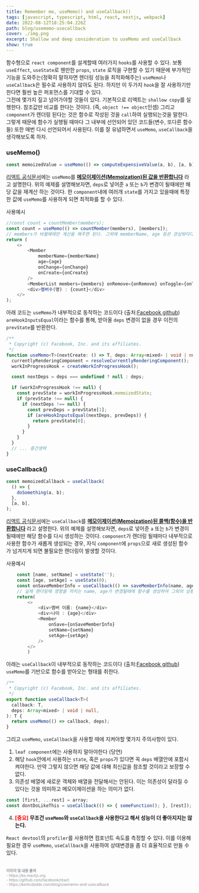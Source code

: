 ```yaml
---
title: Remember me, useMemo() and useCallback()
tags: [javascript, typescript, html, react, nextjs, webpack]
date: 2022-08-12T18:25:04.226Z
path: blog/usememo-usecallback
cover: ./img.png
excerpt: Shallow and deep consideration to useMemo and useCallback
show: true
---
```


함수형으로 `react component`를 설계할때 여러가지 `hooks`를 사용할 수 있다. 보통 `useEffect`, `useState`로 웬만한 `props`, `state` 로직을 구현할 수 있기 때문에 부가적인 기능을 도와주는(정확히 말하자면 렌더링 성능을 최적화해주는) `useMemo`나 `useCallback`은 필수로 사용하지 않아도 된다. 하지만 이 두가지 `hook`을 잘 사용하기만 한다면 훨씬 높은 퍼포먼스를 기대할 수 있다.  
그전에 몇가지 짚고 넘어가야할 것들이 있다. 기본적으로 리액트는 `shallow copy`를 실행한다. 참조값만 비교를 한다는 것이다. (즉, `object !== object`인셈) 그리고 `component`가 렌더링 된다는 것은 함수로 작성된 것을 `call`하여 실행되는것을 말한다. 그렇게 때문에 함수가 실행될 때마다 그 내부에 선언되어 있던 코드들(변수, 또다른 함수들) 또한 매번 다시 선언되어서 사용된다. 이를 잘 유념하면서 `useMemo`, `useCallback`을 생각해보도록 하자.

### useMemo()
```typescript
const memoizedValue = useMemo(() => computeExpensiveValue(a, b), [a, b]);
```
<a href='https://ko.reactjs.org/docs/hooks-reference.html#usememo' target="_blank" rel="noopener noreferrer">리액트 공식문서</a>에는 `useMemo`를 <b><u><a href='https://ko.wikipedia.org/wiki/%EB%A9%94%EB%AA%A8%EC%9D%B4%EC%A0%9C%EC%9D%B4%EC%85%98'  target="_blank" rel="noopener noreferrer">메모이제이션(Memoization)</a>된 값을 반환합니다</u></b> 라고 설명한다. 위의 예제를 설명해보자면, `deps`로 넣어준 `a` 또는 `b`가 변경이 될때에만 해당 값을 재계산 하는 것이다. 한 `component`내에 여러개 `state`를 가지고 있을때에 특정한 값에 `useMemo`를 사용하게 되면 최적화를 할 수 있다.  

사용예시
```javascript
//const count = countMember(members);
const count = useMemo(() => countMember(members), [members]); 
// members가 바뀔때에만 계산을 해주면 된다. 그외에 memberName, age 등은 관심밖이다.
return (
	<>
    	<Member 
            memberName={memberName}
            age={age}
            onChange={onChange}
            onCreate={onCreate}
        />
        <MemberList members={members} onRemove={onRemove} onToggle={onToggle} />
        <div>멤버수(명) : {count}</div>
    </>
);
```
아래 코드는 `useMemo`가 내부적으로 동작하는 코드이다 (출처:<a href='https://github.com/facebook/react/blob/1a106bdc2abc7af190b791d13b2ead0c2c556f7a/packages/react-server/src/ReactFizzHooks.js'>Facebook github</a>)  
`areHookInputsEqual`이라는 함수를 통해, 받아올 `deps` 변경이 없을 경우 이전의 `prevState`를 반환한다.
```typescript
/**
 * Copyright (c) Facebook, Inc. and its affiliates.
 */
function useMemo<T>(nextCreate: () => T, deps: Array<mixed> | void | null): T {
  currentlyRenderingComponent = resolveCurrentlyRenderingComponent();
  workInProgressHook = createWorkInProgressHook();

  const nextDeps = deps === undefined ? null : deps;

  if (workInProgressHook !== null) {
    const prevState = workInProgressHook.memoizedState;
    if (prevState !== null) {
      if (nextDeps !== null) {
        const prevDeps = prevState[1];
        if (areHookInputsEqual(nextDeps, prevDeps)) {
          return prevState[0];
        }
      }
    }
  }
  // ... 중간생략 
}
```

### useCallback()
```typescript
const memoizedCallback = useCallback(
  () => {
    doSomething(a, b);
  },
  [a, b],
);
```
<a href='https://ko.reactjs.org/docs/hooks-reference.html#usememo' target="_blank" rel="noopener noreferrer">리액트 공식문서</a>에는 `useCallback`를 <b><u><a href='https://ko.wikipedia.org/wiki/%EB%A9%94%EB%AA%A8%EC%9D%B4%EC%A0%9C%EC%9D%B4%EC%85%98'  target="_blank" rel="noopener noreferrer">메모이제이션(Memoization)</a>된 콜백(함수)을 반환합니다</u></b> 라고 설명한다. 위의 예제를 설명해보자면, `deps`로 넣어준 `a` 또는 `b`가 변경이 될때에만 해당 함수를 다시 생성하는 것이다. 
`component`가 렌더링 될때마다 내부적으로 사용한 함수가 새롭게 생성되는 경우, 자식 `component`에 `props`으로 새로 생성된 함수가 넘겨지게 되면 불필요한 렌더링이 발생할 것이다. 

사용예시 
```javascript
    const [name, setName] = useState('');
    const [age, setAge] = useState(0);
    const onSaveMemberInfo = useCallback(() => saveMemberInfo(name, age), [name, age]);
    // 실제 렌더링에 영향을 끼치는 name, age가 변경될때에 함수를 생성하여 그외의 상황에서 <Member />가 렌더링되는것을 막는다 
    return( 
        <>
            <div>멤버 이름: {name}</div>
            <div>나이 : {age}</div>
            <Member 
                onSave={onSaveMemberInfo}
                setName={setName}
                setAge={setAge} 
            />
        </>
        )
```

아래는 `useCallback`이 내부적으로 동작하는 코드이다 (출처:<a href='https://github.com/facebook/react/blob/1a106bdc2abc7af190b791d13b2ead0c2c556f7a/packages/react-server/src/ReactFizzHooks.js'>Facebook github</a>)  
`useMemo`를 기반으로 함수를 받아오는 형태를 취한다.
```typescript
/**
 * Copyright (c) Facebook, Inc. and its affiliates.
 */
export function useCallback<T>(
  callback: T,
  deps: Array<mixed> | void | null,
): T {
  return useMemo(() => callback, deps);
}
```

그리고 `useMemo`, `useCallback`을 사용할 때에 지켜야할 몇가지 주의사항이 있다.
1. `leaf component`에는 사용하지 말아야한다 (당연)
2. 해당 `hook`안에서 사용하는 `state`, 혹은 `props`가 있다면 꼭 `deps` 배열안에 포함시켜야한다. 만약 그렇지 않으면 해당 값에 대해 최신값을 참조할 것이라고 보장할 수 없다.
3. 의존성 배열에 새로운 객체와 배열을 전달해서는 안된다. 이는 의존성이 달라질 수 있다는 것을 의미하고 메모이제이션을 하는 의미가 없다.

```javascript
const [first, ...rest] = array;
const dontDoLikeThis = useCallback(() => { someFunction(); }, [rest]);
```
4. <b><span style='color:red'>[중요]</span> 무조건 `useMemo`와 `useCallback`을 사용한다고 해서 성능이 더 좋아지지는 않는다.</b>

`React devtool`의 `profiler`를 사용하면 컴포넌트 속도를 측정할 수 있다. 이를 이용해 필요한 경우 `useMemo`, `useCallback`을 사용하여 상태변경을 좀 더 효율적으로 만들 수 있다.

<br/>
<div style="font-size:10px;color:#8b9196">
<b>이미지 및 내용 출처</b><br/>
- https://ko.reactjs.org<br/>  
- https://github.com/facebook/react<br/>
- https://kentcdodds.com/blog/usememo-and-usecallback
</div>
